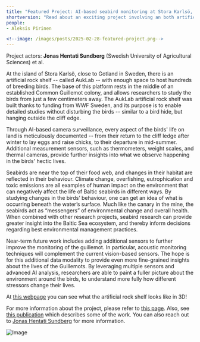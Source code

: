 ```yaml
---
title: "Featured Project: AI-based seabird monitoring at Stora Karlsö, Sweden"
shortversion: "Read about an exciting project involving an both artificial intelligence and an artificial rock shelf!"
people:
- Aleksis Pirinen

<!--image: /images/posts/2025-02-28-featured-project.png-->
---
```

Project actors: **Jonas Hentati Sundberg** (Swedish University of Agricultural Sciences) et al.

At the island of Stora Karlsö, close to Gotland in Sweden, there is an artificial rock shelf -- called AukLab -- with enough space to host hundreds of breeding birds. The base of this platform rests in the middle of an established Common Guillemot colony, and allows researchers to study the birds from just a few centimeters away. The AukLab artificial rock shelf was built thanks to funding from WWF Sweden, and its purpose is to enable detailed studies without disturbing the birds -- similar to a bird hide, but hanging outside the cliff edge.

Through AI-based camera surveillance, every aspect of the birds' life on land is meticulously documented -- from their return to the cliff ledge after winter to lay eggs and raise chicks, to their departure in mid-summer. Additional measurement sensors, such as thermometers, weight scales, and thermal cameras, provide further insights into what we observe happening in the birds' hectic lives.

Seabirds are near the top of their food web, and changes in their habitat are reflected in their behaviour. Climate change, overfishing, eutrophication and toxic emissions are all examples of human impact on the environment that can negatively affect the life of Baltic seabirds in different ways. By studying changes in the birds’ behaviour, one can get an idea of what is occurring beneath the water’s surface. Much like the canary in the mine, the seabirds act as “messengers” of environmental change and overall health. When combined with other research projects, seabird research can provide greater insight into the Baltic Sea ecosystem, and thereby inform decisions regarding best environmental management practices.

Near-term future work includes adding additional sensors to further improve the monitoring of the guillemot. In particular, acoustic monitoring techniques will complement the current vision-based sensors. The hope is for this additional data modality to provide even more fine-grained insights about the lives of the Guillemots. By leveraging multiple sensors and advanced AI analysis, researchers are able to paint a fuller picture about the environment around the birds, to understand more fully how different stressors change their lives.

At  [this webpage](http://www.balticseabird.com/auklab/) you can see what the artificial rock shelf looks like in 3D!

For more information about the project, please refer to [this page](http://www.balticseabird.com/about-2/). Also, see [this publication](https://zslpublications.onlinelibrary.wiley.com/doi/pdf/10.1002/rse2.329) which describes some of the work. You can also reach out to [Jonas Hentati Sundberg](https://www.slu.se/cv/jonas-hentati-sundberg/) for more information.

![Image](https://github.com/user-attachments/assets/94c5a033-5a73-41a5-8873-acdc0fb6e4d8)

